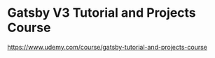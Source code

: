 # Gatsby V3 Tutorial and Projects Course
https://www.udemy.com/course/gatsby-tutorial-and-projects-course
